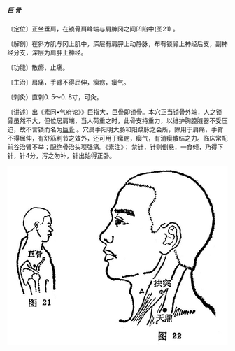 ##### 巨 骨

〔定位〕正坐垂肩，在锁骨肩峰端与肩胂冈之间凹陷中(图21) 。

〔解剖〕在斜方肌与冈上肌中，深层有肩胛上动静脉，布有锁骨上神经后支，副神经分支，深层为肩胛上神经。

〔功能〕散瘀，止痛。

〔主治〕肩痛，手臂不得屈伸，瘰疬，瘿气。

〔刺灸）直刺0. 5〜0. 8寸，可灸。

〔讲述〕出《素问•气府论》》巨指大，[巨骨](https://www.gmzyjc.com/read/zjs/zjs3.1.1-3-0.1.2.3.16.md)即锁骨。本穴正当锁骨外端，人之锁骨虽然不大，但位居肩端，当人荷重之时，此骨支持重力，以维护胸腔脏器不受压迫，故不言锁而名为[巨骨](https://www.gmzyjc.com/read/zjs/zjs3.1.1-3-0.1.2.3.16.md) 。穴属手阳明大肠和阳蹻脉之会所，除用于肩痛，手臂不得屈伸，有舒筋利节之效外，还可用于瘰疬，瘿气，有消瘿散结之力。临床常配[前谷](https://www.gmzyjc.com/read/zjs/zjs3.1.4-6-0.0.3.3.2.md)治臂不举；配绝骨治头项强痛。《素注》： 禁针，针则倒悬，一食倾，乃得下针，针4分，泻之勿补，针出始得正卧。

<img src="img/图21、22.jpg" style="zoom:80%;" />
